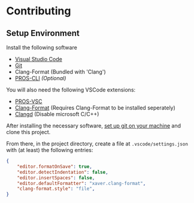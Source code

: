 Contributing
============

Setup Environment
-----------------
Install the following software

- [Visual Studio Code](https://code.visualstudio.com/)
- [Git](https://git-scm.com/)
- Clang-Format (Bundled with 'Clang')
- [PROS-CLI](https://pros.cs.purdue.edu/v5/index.html) *(Optional)*

You will also need the following VSCode extensions:

- [PROS-VSC](https://marketplace.visualstudio.com/items?itemName=sigbots.pros)
- [Clang-Format](https://marketplace.visualstudio.com/items?itemName=xaver.clang-format) (Requires Clang-Format to be installed seperately)
- [Clangd](https://marketplace.visualstudio.com/items?itemName=llvm-vs-code-extensions.vscode-clangd) (Disable microsoft C/C++)

After installing the necessary software, [set up git on your machine](https://git-scm.com/book/en/v2/Getting-Started-First-Time-Git-Setup) and clone this project.

From there, in the project directory, create a file at `.vscode/settings.json` with (at least) the following entries:

```json
{
	"editor.formatOnSave": true,
    "editor.detectIndentation": false,
    "editor.insertSpaces": false,
    "editor.defaultFormatter": "xaver.clang-format",
	"clang-format.style": "file",
}
```
